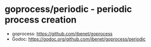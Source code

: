 # goprocess/periodic - periodic process creation

- goprocess: https://github.com/jbenet/goprocess
- Godoc: https://godoc.org/github.com/jbenet/goprocess/periodic
